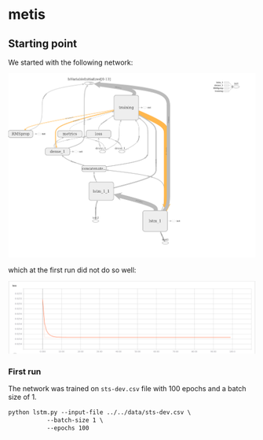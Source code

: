 # metis #

## Starting point ##

We started with the following network:

![LSTM network](./img/initial-graph.png "The first LSTM network")

which at the first run did not do so well:

![Loss](./img/initial-loss.png "The initial plotting of our loss function")


### First run ###

The network was trained on `sts-dev.csv` file with 100 epochs and a batch size of 1.
``` shell
python lstm.py --input-file ../../data/sts-dev.csv \
	       --batch-size 1 \
	       --epochs 100
```
